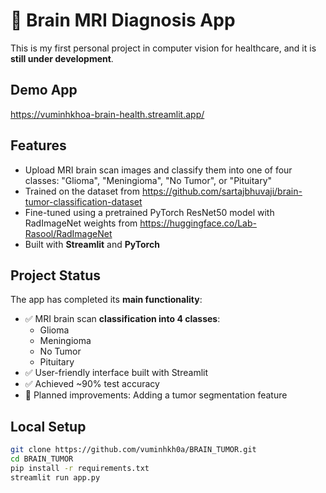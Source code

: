 # 🧠 Brain MRI Diagnosis App

This is my first personal project in computer vision for healthcare, and it is **still under development**.

## Demo App

https://vuminhkhoa-brain-health.streamlit.app/

## Features

- Upload MRI brain scan images and classify them into one of four classes: "Glioma", "Meningioma", "No Tumor", or "Pituitary"
- Trained on the dataset from https://github.com/sartajbhuvaji/brain-tumor-classification-dataset
- Fine-tuned using a pretrained PyTorch ResNet50 model with RadImageNet weights from https://huggingface.co/Lab-Rasool/RadImageNet
- Built with **Streamlit** and **PyTorch**

## Project Status

The app has completed its **main functionality**:  
- ✅ MRI brain scan **classification into 4 classes**:  
  - Glioma  
  - Meningioma  
  - No Tumor  
  - Pituitary  
- ✅ User-friendly interface built with Streamlit  
- ✅ Achieved ~90% test accuracy  
- 🚧 Planned improvements: Adding a tumor segmentation feature  

## Local Setup

```bash
git clone https://github.com/vuminhkh0a/BRAIN_TUMOR.git
cd BRAIN_TUMOR
pip install -r requirements.txt
streamlit run app.py
